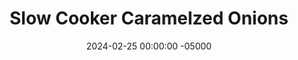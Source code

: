 ---
layout: post
title:  "Slow Cooker Caramelzed Onions"
date:   2024-02-25 00:00:00 -05000
categories: 
- Recipes
- Sauces, etc.
permalink: /recipes/caramelized-onions
image: /assets/Food/Spreads, Sauces, Toppings/Caramel Onions/caramel-cover.jpg
ing: onions-ing
facts: onions-facts
Prep: 15
Rest: 
Cook: 480
Source1: 
Source2: 
Description: Caramelized onions are simple and delicious, but take a while with often stirring on the stove. I've done them in a slow cooker here, so you can let them go all day, and check on them every hour or so. Caramelized Onions are great on nearly everything, give it a go
Instructions: 
- Slice all your onions, and add to a large slow cooker. Season, and mix, making sure to separate the onions from other layers<br><br>
- <center><img src="/assets/Food/Spreads, Sauces, Toppings/Caramel Onions/caramel-1.jpg" alt="" class="instruction-image"></center><br>

- Cover and cook on high for 8-10 hours, stirring occasionally. Deglaze with some white wine if needed.  Store in a container in the fridge
---